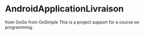 AndroidApplicationLivraison
===========================

from GoGo
from GoSimple
This is a project support for a course on programming.
